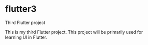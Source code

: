 # flutter3

Third Flutter project

This is my third Flutter project. This project will be primarily used for learning UI in Flutter.